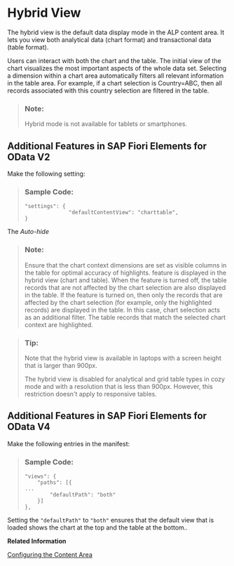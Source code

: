 <!-- loio6615668828a7431c9ae38abe04d63feb -->

# Hybrid View

The hybrid view is the default data display mode in the ALP content area. It lets you view both analytical data \(chart format\) and transactional data \(table format\).



Users can interact with both the chart and the table. The initial view of the chart visualizes the most important aspects of the whole data set. Selecting a dimension within a chart area automatically filters all relevant information in the table area. For example, if a chart selection is Country=ABC, then all records associated with this country selection are filtered in the table.

> ### Note:  
> Hybrid mode is not available for tablets or smartphones.



<a name="loio6615668828a7431c9ae38abe04d63feb__section_bcb_5q2_hqb"/>

## Additional Features in SAP Fiori Elements for OData V2

Make the following setting:

> ### Sample Code:  
> ```
> "settings": {
>               "defaultContentView": "charttable",
> }
> 
> ```

The *Auto-hide*

> ### Note:  
> Ensure that the chart context dimensions are set as visible columns in the table for optimal accuracy of highlights. feature is displayed in the hybrid view \(chart and table\). When the feature is turned off, the table records that are not affected by the chart selection are also displayed in the table. If the feature is turned on, then only the records that are affected by the chart selection \(for example, only the highlighted records\) are displayed in the table. In this case, chart selection acts as an additional filter. The table records that match the selected chart context are highlighted.

> ### Tip:  
> Note that the hybrid view is available in laptops with a screen height that is larger than 900px.
> 
> The hybrid view is disabled for analytical and grid table types in cozy mode and with a resolution that is less than 900px. However, this restriction doesn't apply to responsive tables.



<a name="loio6615668828a7431c9ae38abe04d63feb__section_dmq_dqj_sqb"/>

## Additional Features in SAP Fiori Elements for OData V4

Make the following entries in the manifest:

> ### Sample Code:  
> ```
> "views": {
>     "paths": [{
> ...
>         "defaultPath": "both"
>     }]
> },
> ```

Setting the `"defaultPath"` to `"both"` ensures that the default view that is loaded shows the chart at the top and the table at the bottom..

**Related Information**  


[Configuring the Content Area](configuring-the-content-area-fc7d73c.md "Visualize data from the main entity set and seamlessly navigate to an application. Define a valid chart or LineItem annotation to render content for the chart area and table area.")


